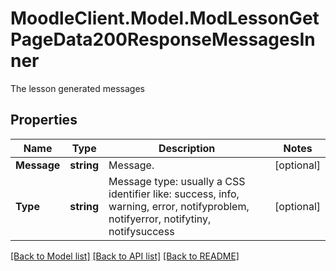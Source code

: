 # MoodleClient.Model.ModLessonGetPageData200ResponseMessagesInner
The lesson generated messages

## Properties

Name | Type | Description | Notes
------------ | ------------- | ------------- | -------------
**Message** | **string** | Message. | [optional] 
**Type** | **string** | Message type: usually a CSS identifier like:                                 success, info, warning, error, notifyproblem, notifyerror, notifytiny, notifysuccess | [optional] 

[[Back to Model list]](../README.md#documentation-for-models) [[Back to API list]](../README.md#documentation-for-api-endpoints) [[Back to README]](../README.md)

